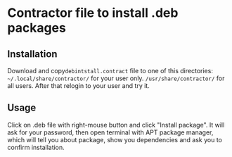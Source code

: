 # Contractor file to install .deb packages
## Installation
Download and copy`debintstall.contract` file to one of this directories: 
`~/.local/share/contractor/` for your user only.
`/usr/share/contractor/` for all users.
After that relogin to your user and try it.
## Usage
Click on .deb file with right-mouse button and click "Install package". It will ask for your password, then open terminal with APT package manager, which will tell you about package, show you dependencies and ask you to confirm installation.
